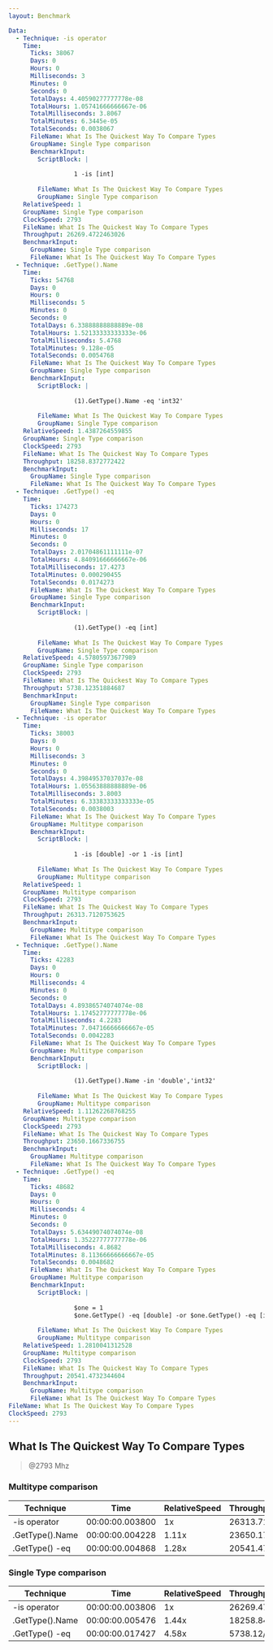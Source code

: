 ```yaml
---
layout: Benchmark

Data: 
  - Technique: -is operator
    Time: 
      Ticks: 38067
      Days: 0
      Hours: 0
      Milliseconds: 3
      Minutes: 0
      Seconds: 0
      TotalDays: 4.40590277777778e-08
      TotalHours: 1.05741666666667e-06
      TotalMilliseconds: 3.8067
      TotalMinutes: 6.3445e-05
      TotalSeconds: 0.0038067
      FileName: What Is The Quickest Way To Compare Types
      GroupName: Single Type comparison
      BenchmarkInput: 
        ScriptBlock: |
          
                  1 -is [int]
              
        FileName: What Is The Quickest Way To Compare Types
        GroupName: Single Type comparison
    RelativeSpeed: 1
    GroupName: Single Type comparison
    ClockSpeed: 2793
    FileName: What Is The Quickest Way To Compare Types
    Throughput: 26269.4722463026
    BenchmarkInput: 
      GroupName: Single Type comparison
      FileName: What Is The Quickest Way To Compare Types
  - Technique: .GetType().Name
    Time: 
      Ticks: 54768
      Days: 0
      Hours: 0
      Milliseconds: 5
      Minutes: 0
      Seconds: 0
      TotalDays: 6.33888888888889e-08
      TotalHours: 1.52133333333333e-06
      TotalMilliseconds: 5.4768
      TotalMinutes: 9.128e-05
      TotalSeconds: 0.0054768
      FileName: What Is The Quickest Way To Compare Types
      GroupName: Single Type comparison
      BenchmarkInput: 
        ScriptBlock: |
          
                  (1).GetType().Name -eq 'int32'
              
        FileName: What Is The Quickest Way To Compare Types
        GroupName: Single Type comparison
    RelativeSpeed: 1.4387264559855
    GroupName: Single Type comparison
    ClockSpeed: 2793
    FileName: What Is The Quickest Way To Compare Types
    Throughput: 18258.8372772422
    BenchmarkInput: 
      GroupName: Single Type comparison
      FileName: What Is The Quickest Way To Compare Types
  - Technique: .GetType() -eq
    Time: 
      Ticks: 174273
      Days: 0
      Hours: 0
      Milliseconds: 17
      Minutes: 0
      Seconds: 0
      TotalDays: 2.01704861111111e-07
      TotalHours: 4.84091666666667e-06
      TotalMilliseconds: 17.4273
      TotalMinutes: 0.000290455
      TotalSeconds: 0.0174273
      FileName: What Is The Quickest Way To Compare Types
      GroupName: Single Type comparison
      BenchmarkInput: 
        ScriptBlock: |
                  
                  (1).GetType() -eq [int]
              
        FileName: What Is The Quickest Way To Compare Types
        GroupName: Single Type comparison
    RelativeSpeed: 4.57805973677989
    GroupName: Single Type comparison
    ClockSpeed: 2793
    FileName: What Is The Quickest Way To Compare Types
    Throughput: 5738.12351884687
    BenchmarkInput: 
      GroupName: Single Type comparison
      FileName: What Is The Quickest Way To Compare Types
  - Technique: -is operator
    Time: 
      Ticks: 38003
      Days: 0
      Hours: 0
      Milliseconds: 3
      Minutes: 0
      Seconds: 0
      TotalDays: 4.39849537037037e-08
      TotalHours: 1.05563888888889e-06
      TotalMilliseconds: 3.8003
      TotalMinutes: 6.33383333333333e-05
      TotalSeconds: 0.0038003
      FileName: What Is The Quickest Way To Compare Types
      GroupName: Multitype comparison
      BenchmarkInput: 
        ScriptBlock: |
          
                  1 -is [double] -or 1 -is [int]
              
        FileName: What Is The Quickest Way To Compare Types
        GroupName: Multitype comparison
    RelativeSpeed: 1
    GroupName: Multitype comparison
    ClockSpeed: 2793
    FileName: What Is The Quickest Way To Compare Types
    Throughput: 26313.7120753625
    BenchmarkInput: 
      GroupName: Multitype comparison
      FileName: What Is The Quickest Way To Compare Types
  - Technique: .GetType().Name
    Time: 
      Ticks: 42283
      Days: 0
      Hours: 0
      Milliseconds: 4
      Minutes: 0
      Seconds: 0
      TotalDays: 4.89386574074074e-08
      TotalHours: 1.17452777777778e-06
      TotalMilliseconds: 4.2283
      TotalMinutes: 7.04716666666667e-05
      TotalSeconds: 0.0042283
      FileName: What Is The Quickest Way To Compare Types
      GroupName: Multitype comparison
      BenchmarkInput: 
        ScriptBlock: |
          
                  (1).GetType().Name -in 'double','int32'
              
        FileName: What Is The Quickest Way To Compare Types
        GroupName: Multitype comparison
    RelativeSpeed: 1.11262268768255
    GroupName: Multitype comparison
    ClockSpeed: 2793
    FileName: What Is The Quickest Way To Compare Types
    Throughput: 23650.1667336755
    BenchmarkInput: 
      GroupName: Multitype comparison
      FileName: What Is The Quickest Way To Compare Types
  - Technique: .GetType() -eq
    Time: 
      Ticks: 48682
      Days: 0
      Hours: 0
      Milliseconds: 4
      Minutes: 0
      Seconds: 0
      TotalDays: 5.63449074074074e-08
      TotalHours: 1.35227777777778e-06
      TotalMilliseconds: 4.8682
      TotalMinutes: 8.11366666666667e-05
      TotalSeconds: 0.0048682
      FileName: What Is The Quickest Way To Compare Types
      GroupName: Multitype comparison
      BenchmarkInput: 
        ScriptBlock: |
          
                  $one = 1
                  $one.GetType() -eq [double] -or $one.GetType() -eq [int]
              
        FileName: What Is The Quickest Way To Compare Types
        GroupName: Multitype comparison
    RelativeSpeed: 1.2810041312528
    GroupName: Multitype comparison
    ClockSpeed: 2793
    FileName: What Is The Quickest Way To Compare Types
    Throughput: 20541.4732344604
    BenchmarkInput: 
      GroupName: Multitype comparison
      FileName: What Is The Quickest Way To Compare Types
FileName: What Is The Quickest Way To Compare Types
ClockSpeed: 2793
---
```

What Is The Quickest Way To Compare Types
-----------------------------------------
> @2793 Mhz


### Multitype comparison


|Technique      |Time           |RelativeSpeed|Throughput|
|---------------|---------------|-------------|----------|
|-is operator   |00:00:00.003800|1x           |26313.71/s|
|.GetType().Name|00:00:00.004228|1.11x        |23650.17/s|
|.GetType() -eq |00:00:00.004868|1.28x        |20541.47/s|


### Single Type comparison


|Technique      |Time           |RelativeSpeed|Throughput|
|---------------|---------------|-------------|----------|
|-is operator   |00:00:00.003806|1x           |26269.47/s|
|.GetType().Name|00:00:00.005476|1.44x        |18258.84/s|
|.GetType() -eq |00:00:00.017427|4.58x        |5738.12/s |
